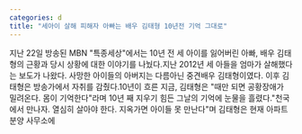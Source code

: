 ```yaml
---
categories: d
title: "세아이 살해 피해자 아빠는 배우 김태형 10년전 기억 그대로"
---
```

지난 22일 방송된 MBN "특종세상"에서는 10년 전 세 아이를 잃어버린 아빠, 배우 김태형의 근황과 당시 상황에 대한 이야기를 나눴다.지난 2012년 세 아들을 엄마가 살해했다는 보도가 나왔다. 사망한 아이들의 아버지는 다름아닌 중견배우 김태형이였다. 이후 김태형은 방송가에서 자취를 감췄다.10년이 흐른 지금, 김태형은 "때만 되면 공황장애가 밀려온다. 몸이 기억한다"라며 10년 째 지우기 힘든 그날의 기억에 눈물을 흘렸다."천국에서 만나자. 열심히 살아야 한다. 지옥가면 아이들 못 만난다"며 김태형은 현재 아파트 분양 사무소에
